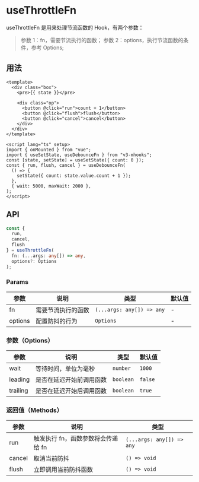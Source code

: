 # useThrottleFn

useThrottleFn 是用来处理节流函数的 Hook，有两个参数：

> 参数 1：fn，需要节流执行的函数；
> 参数 2：options，执行节流函数的条件，参考 Options;

## 用法

```vue
<template>
  <div class="box">
    <pre>{{ state }}</pre>

    <div class="op">
      <button @click="run">count + 1</button>
      <button @click="flush">flush</button>
      <button @click="cancel">cancel</button>
    </div>
  </div>
</template>

<script lang="ts" setup>
import { onMounted } from "vue";
import { useSetState, useDebounceFn } from "v3-mhooks";
const [state, setState] = useSetState({ count: 0 });
const { run, flush, cancel } = useDebounceFn(
  () => {
    setState({ count: state.value.count + 1 });
  },
  { wait: 5000, maxWait: 2000 },
);
</script>
```

## API

```typescript
const {
  run,
  cancel,
  flush
} = useThrottleFn(
  fn: (...args: any[]) => any,
  options?: Options
);
```

### Params

| 参数    | 说明               | 类型                      | 默认值 |
| ------- | ------------------ | ------------------------- | ------ |
| fn      | 需要节流执行的函数 | `(...args: any[]) => any` | -      |
| options | 配置防抖的行为     | `Options`                 | -      |

### 参数（Options）

| 参数     | 说明                     | 类型      | 默认值  |
| -------- | ------------------------ | --------- | ------- |
| wait     | 等待时间，单位为毫秒     | `number`  | `1000`  |
| leading  | 是否在延迟开始前调用函数 | `boolean` | `false` |
| trailing | 是否在延迟开始后调用函数 | `boolean` | `true`  |

### 返回值（Methods）

| 参数   | 说明                               | 类型                      |
| ------ | ---------------------------------- | ------------------------- |
| run    | 触发执行 fn，函数参数将会传递给 fn | `(...args: any[]) => any` |
| cancel | 取消当前防抖                       | `() => void`              |
| flush  | 立即调用当前防抖函数               | `() => void`              |
